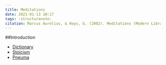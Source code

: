 ```yaml
---
title: Meditations
date: 2021-01-13 10:17
tags: :structurenote:
citation: Marcus Aurelius, & Hays, G. (2002). Meditations (Modern Library ed). Modern Library.
---
```


##Introduction

- [Dictionary](202101131023.md)
- [Stoicism](202101131031.md)
- [Pneuma](202101131037.md)

